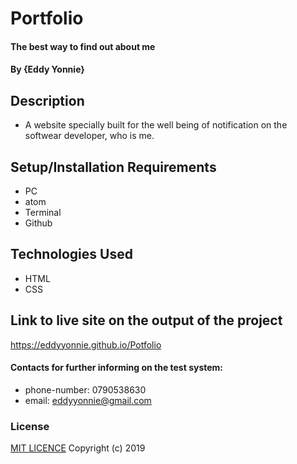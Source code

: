# Portfolio
#### The best way to find out about me
#### By **{Eddy Yonnie}**
## Description
* A website specially built for the well being of notification on the softwear developer, who is me.
## Setup/Installation Requirements
* PC
* atom
* Terminal
* Github
## Technologies Used
* HTML
* CSS
## Link to live site on the output of the project
https://eddyyonnie.github.io/Potfolio
#### Contacts for further informing on the test system:
* phone-number: 0790538630
* email: eddyyonnie@gmail.com
### License
[MIT LICENCE](LICENSE)
Copyright (c) 2019
